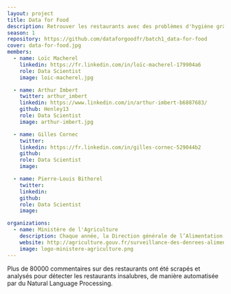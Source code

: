 ```yaml
---
layout: project
title: Data for Food
description: Retrouver les restaurants avec des problèmes d'hygiène grâce aux commentaires TripAdvisor.
season: 1
repository: https://github.com/dataforgoodfr/batch1_data-for-food
cover: data-for-food.jpg
members:
  - name: Loïc Macherel
    linkedin: https://fr.linkedin.com/in/loïc-macherel-179904a6
    role: Data Scientist
    image: loic-macherel.jpg

  - name: Arthur Imbert
    twitter: arthur_imbert
    linkedin: https://www.linkedin.com/in/arthur-imbert-b6887683/
    github: Henley13
    role: Data Scientist
    image: arthur-imbert.jpg

  - name: Gilles Cornec
    twitter:
    linkedin: https://fr.linkedin.com/in/gilles-cornec-529044b2
    github:
    role: Data Scientist
    image:

  - name: Pierre-Louis Bithorel
    twitter:
    linkedin:
    github:
    role: Data Scientist
    image:

organizations:
  - name: Ministère de l'Agriculture
    description: Chaque année, la Direction générale de l’Alimentation effectue des contrôles (inspections) dans tous les établissements de chacun des maillons de la chaîne alimentaire.
    website: http://agriculture.gouv.fr/surveillance-des-denrees-alimentaires-controle-et-gestion-des-alertes-sanitaires
    image: logo-ministere-agriculture.png
---
```


Plus de 80000 commentaires sur des restaurants ont été scrapés et analysés pour détecter les restaurants insalubres, de manière automatisée par du Natural Language Processing.
